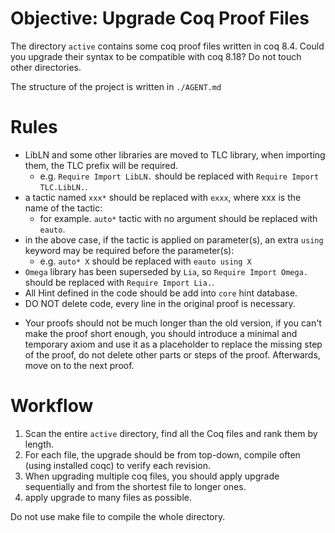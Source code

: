 # Objective: Upgrade Coq Proof Files

The directory `active` contains some coq proof files written in coq 8.4. Could you upgrade their syntax to be compatible with coq 8.18? Do not touch other directories.

The structure of the project is written in `./AGENT.md`

# Rules

- LibLN and some other libraries are moved to TLC library, when importing them, the TLC prefix will be required.
  - e.g. `Require Import LibLN.` should be replaced with `Require Import TLC.LibLN.`.
- a tactic named `xxx*` should be replaced with `exxx`, where xxx is the name of the tactic:
  - for example. `auto*` tactic with no argument should be replaced with `eauto`.
- in the above case, if the tactic is applied on parameter(s), an extra `using` keyword may be required before the parameter(s):
  - e.g. `auto* X` should be replaced with `eauto using X`
- `Omega` library has been superseded by `Lia`, so `Require Import Omega.` should be replaced with `Require Import Lia.`.
- All Hint defined in the code should be add into `core` hint database.
- DO NOT delete code, every line in the original proof is necessary.
<!-- - Your proofs should not be much longer than the old version, if you can't make the proof short enough, you should insert an `admit` where proof check fails (but do not delete other part of the proof), and move to the next one. -->
- Your proofs should not be much longer than the old version, if you can't make the proof short enough, you should introduce a minimal and temporary axiom and use it as a placeholder to replace the missing step of the proof, do not delete other parts or steps of the proof. Afterwards, move on to the next proof.

# Workflow

1. Scan the entire `active` directory, find all the Coq files and rank them by length.
2. For each file, the upgrade should be from top-down, compile often (using installed coqc) to verify each revision.
3. When upgrading multiple coq files, you should apply upgrade sequentially and from the shortest file to longer ones.
4. apply upgrade to many files as possible.

Do not use make file to compile the whole directory.
